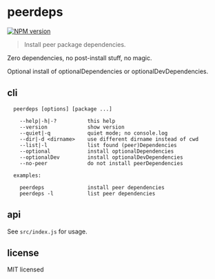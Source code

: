 # peerdeps

[![NPM version](https://badge.fury.io/js/peerdeps.svg)](https://www.npmjs.com/package/peerdeps/)

> Install peer package dependencies.

Zero dependencies, no post-install stuff, no magic.

Optional install of optionalDependencies or optionalDevDependencies.

## cli

```
  peerdeps [options] [package ...]

    --help|-h|-?          this help
    --version             show version
    --quiet|-q            quiet mode; no console.log
    --dir|-d <dirname>    use different dirname instead of cwd
    --list|-l             list found (peer)Dependencies
    --optional            install optionalDependencies
    --optionalDev         install optionalDevDependencies
    --no-peer             do not install peerDependencies

  examples:

    peerdeps              install peer dependencies
    peerdeps -l           list peer dependencies

```

## api

See `src/index.js` for usage.


## license

MIT licensed
